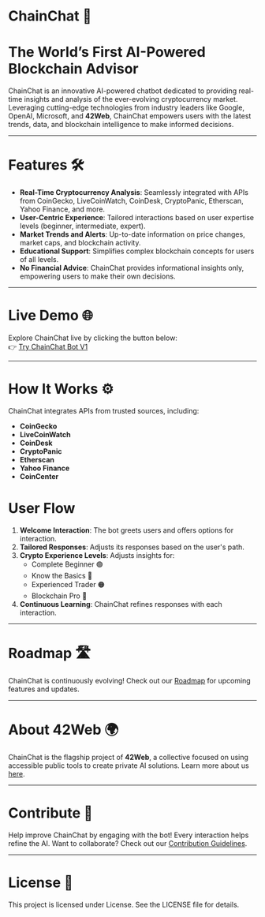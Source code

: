 # ChainChat 🚀

# The World’s First AI-Powered Blockchain Advisor

ChainChat is an innovative AI-powered chatbot dedicated to providing real-time insights and analysis of the ever-evolving cryptocurrency market. Leveraging cutting-edge technologies from industry leaders like Google, OpenAI, Microsoft, and **42Web**, ChainChat empowers users with the latest trends, data, and blockchain intelligence to make informed decisions.

---

# Features 🛠️

- **Real-Time Cryptocurrency Analysis**: Seamlessly integrated with APIs from CoinGecko, LiveCoinWatch, CoinDesk, CryptoPanic, Etherscan, Yahoo Finance, and more.
- **User-Centric Experience**: Tailored interactions based on user expertise levels (beginner, intermediate, expert).
- **Market Trends and Alerts**: Up-to-date information on price changes, market caps, and blockchain activity.
- **Educational Support**: Simplifies complex blockchain concepts for users of all levels.
- **No Financial Advice**: ChainChat provides informational insights only, empowering users to make their own decisions.

---

# Live Demo 🌐

Explore ChainChat live by clicking the button below:  
👉 [Try ChainChat Bot V1](http://chainchat.42web.io/ChainBot-Bot/)

---

# How It Works ⚙️

ChainChat integrates APIs from trusted sources, including:
- **CoinGecko**
- **LiveCoinWatch**
- **CoinDesk**
- **CryptoPanic**
- **Etherscan**
- **Yahoo Finance**
- **CoinCenter**

# User Flow
1. **Welcome Interaction**: The bot greets users and offers options for interaction.
2. **Tailored Responses**: Adjusts its responses based on the user's path.
3. **Crypto Experience Levels**: Adjusts insights for:
   - Complete Beginner 🟢
   - Know the Basics 🔵
   - Experienced Trader 🟠
   - Blockchain Pro 🔴
4. **Continuous Learning**: ChainChat refines responses with each interaction.

---

# Roadmap 🛣️

ChainChat is continuously evolving! Check out our [Roadmap](ROADMAP.md) for upcoming features and updates.

---

# About 42Web 🌍

ChainChat is the flagship project of **42Web**, a collective focused on using accessible public tools to create private AI solutions. Learn more about us [here](ABOUT.MD).


---

# Contribute 🤝

Help improve ChainChat by engaging with the bot! Every interaction helps refine the AI. Want to collaborate? Check out our [Contribution Guidelines](CONTRIBUTING.md).

---

# License 📜

This project is licensed under License. See the LICENSE file for details.
